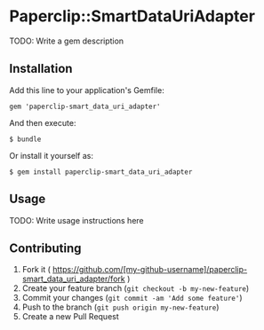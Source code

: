 # Paperclip::SmartDataUriAdapter

TODO: Write a gem description

## Installation

Add this line to your application's Gemfile:

    gem 'paperclip-smart_data_uri_adapter'

And then execute:

    $ bundle

Or install it yourself as:

    $ gem install paperclip-smart_data_uri_adapter

## Usage

TODO: Write usage instructions here

## Contributing

1. Fork it ( https://github.com/[my-github-username]/paperclip-smart_data_uri_adapter/fork )
2. Create your feature branch (`git checkout -b my-new-feature`)
3. Commit your changes (`git commit -am 'Add some feature'`)
4. Push to the branch (`git push origin my-new-feature`)
5. Create a new Pull Request
